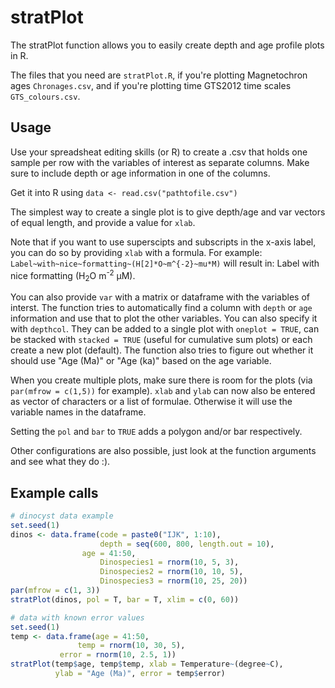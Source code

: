 # stratPlot
The stratPlot function allows you to easily create depth and age profile plots
in R. 

The files that you need are `stratPlot.R`, if you're plotting Magnetochron ages 
`Chronages.csv`, and if you're plotting time GTS2012 time scales `GTS_colours.csv`.

## Usage

Use your spreadsheat editing skills (or R) to create a .csv that holds one
sample per row with the variables of interest as separate columns. Make sure to
include depth or age information in one of the columns. 

Get it into R using `data <- read.csv("pathtofile.csv")`

The simplest way to create a single plot is to give depth/age and var vectors of
equal length, and provide a value for `xlab`. 

Note that if you want to use superscipts and subscripts in the x-axis label, you
can do so by providing `xlab` with a formula. For example:
`Label~with~nice~formatting~(H[2]*O~m^{-2}~mu*M)` will result in: Label with
nice formatting (H<sub>2</sub>O m<sup>-2</sup> μM).

You can also provide `var` with a matrix or dataframe with the variables of
interst. The function tries to automatically find a column with `depth` or `age`
information and use that to plot the other variables. You can also specify it
with `depthcol`. They can be added to a single plot with `oneplot = TRUE`, can
be stacked with `stacked = TRUE` (useful for cumulative sum plots) or each
create a new plot (default). The function also tries to figure out whether it
should use "Age (Ma)" or "Age (ka)" based on the age variable.

When you create multiple plots, make sure there is room for the plots (via
`par(mfrow = c(1,5))` for example). `xlab` and `ylab` can now also be entered as
vector of characters or a list of formulae. Otherwise it will use the variable
names in the dataframe.

Setting the `pol` and `bar` to `TRUE` adds a polygon and/or bar respectively.

Other configurations are also possible, just look at the function arguments and
see what they do :).

## Example calls

```R
# dinocyst data example
set.seed(1)
dinos <- data.frame(code = paste0("IJK", 1:10),
                    depth = seq(600, 800, length.out = 10),
	            age = 41:50,
                    Dinospecies1 = rnorm(10, 5, 3),
                    Dinospecies2 = rnorm(10, 10, 5),
                    Dinospecies3 = rnorm(10, 25, 20))
par(mfrow = c(1, 3))
stratPlot(dinos, pol = T, bar = T, xlim = c(0, 60))

# data with known error values
set.seed(1)
temp <- data.frame(age = 41:50, 
	           temp = rnorm(10, 30, 5),
		   error = rnorm(10, 2.5, 1))
stratPlot(temp$age, temp$temp, xlab = Temperature~(degree~C), 
          ylab = "Age (Ma)", error = temp$error)
```

